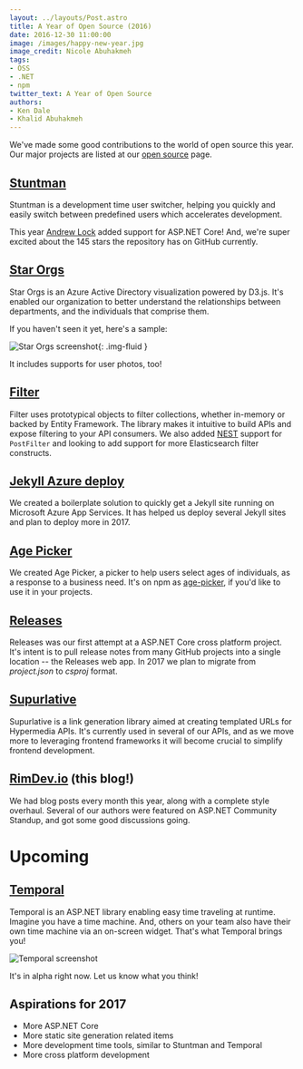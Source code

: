 ```yaml
---
layout: ../layouts/Post.astro
title: A Year of Open Source (2016)
date: 2016-12-30 11:00:00
image: /images/happy-new-year.jpg
image_credit: Nicole Abuhakmeh
tags:
- OSS
- .NET
- npm
twitter_text: A Year of Open Source
authors:
- Ken Dale
- Khalid Abuhakmeh
---
```


We've made some good contributions to the world of open source this year. Our major projects are listed at our [open source](/open-source) page.

## [Stuntman](https://github.com/ritterim/stuntman)

Stuntman is a development time user switcher, helping you quickly and easily switch between predefined users which accelerates development.

This year [Andrew Lock](https://github.com/andrewlock) added support for ASP.NET Core! And, we're super excited about the 145 stars the repository has on GitHub currently.

## [Star Orgs](https://github.com/ritterim/star-orgs)

Star Orgs is an Azure Active Directory visualization powered by D3.js. It's enabled our organization to better understand the relationships between departments, and the individuals that comprise them.

If you haven't seen it yet, here's a sample:

![Star Orgs screenshot](https://github.com/ritterim/star-orgs/raw/master/example.png){: .img-fluid }

It includes supports for user photos, too!

## [Filter](https://github.com/ritterim/filter)

Filter uses prototypical objects to filter collections, whether in-memory or backed by Entity Framework. The library makes it intuitive to build APIs and expose filtering to your API consumers. We also added [NEST](https://github.com/elastic/elasticsearch-net) support for `PostFilter` and looking to add support for more Elasticsearch filter constructs.

## [Jekyll Azure deploy](https://github.com/ritterim/jekyll-azure-deploy)

We created a boilerplate solution to quickly get a Jekyll site running on Microsoft Azure App Services. It has helped us deploy several Jekyll sites and plan to deploy more in 2017.

## [Age Picker](https://github.com/ritterim/age-picker)

We created Age Picker, a picker to help users select ages of individuals, as a response to a business need. It's on npm as [age-picker](https://www.npmjs.com/package/age-picker), if you'd like to use it in your projects.

## [Releases](https://github.com/ritterim/releases)

Releases was our first attempt at a ASP.NET Core cross platform project. It's intent is to pull release notes from many GitHub projects into a single location -- the Releases web app. In 2017 we plan to migrate from *project.json* to *csproj* format.

## [Supurlative](https://github.com/ritterim/Supurlative)

Supurlative is a link generation library aimed at creating templated URLs for Hypermedia APIs. It's currently used in several of our APIs, and as we move more to leveraging frontend frameworks it will become crucial to simplify frontend development.

## [RimDev.io](https://rimdev.io) (this blog!)

We had blog posts every month this year, along with a complete style overhaul. Several of our authors were featured on ASP.NET Community Standup, and got some good discussions going.

# Upcoming

## [Temporal](https://github.com/ritterim/temporal)

Temporal is an ASP.NET library enabling easy time traveling at runtime. Imagine you have a time machine. And, others on your team also have their own time machine via an on-screen widget. That's what Temporal brings you!

![Temporal screenshot](https://github.com/ritterim/temporal/raw/master/screenshot.png)

It's in alpha right now. Let us know what you think!

## Aspirations for 2017

- More ASP.NET Core
- More static site generation related items
- More development time tools, similar to Stuntman and Temporal
- More cross platform development
